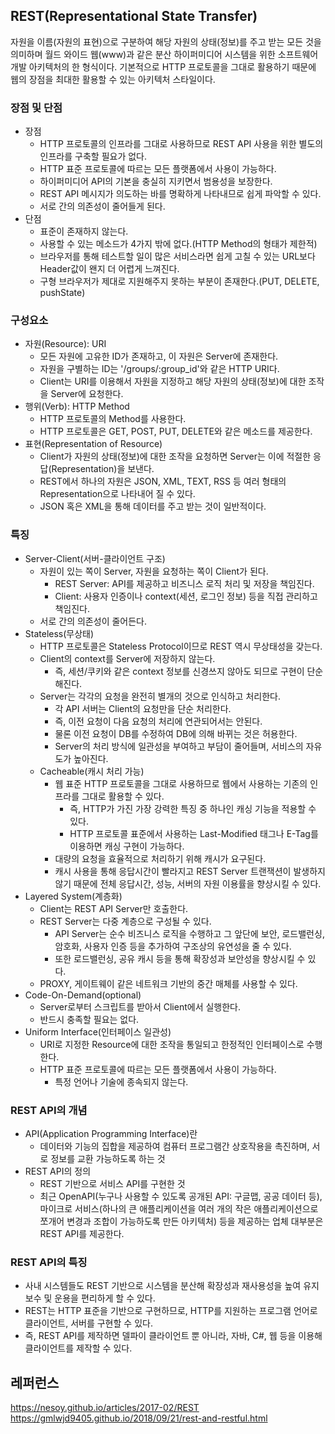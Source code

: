 ## REST(Representational State Transfer)
자원을 이름(자원의 표현)으로 구분하여 해당 자원의 상태(정보)를 주고 받는 모든 것을 의미하며 월드 와이드 웹(www)과 같은 분산 하이퍼미디어 시스템을 위한 소프트웨어 개발 아키텍처의 한 형식이다. 기본적으로 HTTP 프로토콜을 그대로 활용하기 때문에 웹의 장점을 최대한 활용할 수 있는 아키텍처 스타일이다.

<h3>장점 및 단점</h3>
<ul>
  <li>
    장점
    <ul>
      <li>HTTP 프로토콜의 인프라를 그대로 사용하므로 REST API 사용을 위한 별도의 인프라를 구축할 필요가 없다.</li>
      <li>HTTP 표준 프로토콜에 따르는 모든 플랫폼에서 사용이 가능하다.</li>
      <li>하이퍼미디어 API의 기본을 충실히 지키면서 범용성을 보장한다.</li>
      <li>REST API 메시지가 의도하는 바를 명확하게 나타내므로 쉽게 파악할 수 있다.</li>
      <li>서로 간의 의존성이 줄어들게 된다.</li>
    </ul>
  </li>
  <li>
    단점
    <ul>
      <li>표준이 존재하지 않는다.</li>
      <li>사용할 수 있는 메소드가 4가지 밖에 없다.(HTTP Method의 형태가 제한적)</li>
      <li>브라우저를 통해 테스트할 일이 많은 서비스라면 쉽게 고칠 수 있는 URL보다 Header값이 왠지 더 어렵게 느껴진다.</li>
      <li>구형 브라우저가 제대로 지원해주지 못하는 부분이 존재한다.(PUT, DELETE, pushState)</li>
    </ul>
  </li>
</ul>

<h3>구성요소</h3>
<ul>
  <li>
    자원(Resource): URI
    <ul>
      <li>모든 자원에 고유한 ID가 존재하고, 이 자원은 Server에 존재한다.</li>
      <li>자원을 구별하는 ID는 '/groups/:group_id'와 같은 HTTP URI다.</li>
      <li>Client는 URI를 이용해서 자원을 지정하고 해당 자원의 상태(정보)에 대한 조작을 Server에 요청한다.</li>
    </ul>
  </li>
  <li>
    행위(Verb): HTTP Method
    <ul>
      <li>HTTP 프로토콜의 Method를 사용한다.</li>
      <li>HTTP 프로토콜은 GET, POST, PUT, DELETE와 같은 메소드를 제공한다.</li>
    </ul>
  </li>
  <li>
    표현(Representation of Resource)
    <ul>
      <li>Client가 자원의 상태(정보)에 대한 조작을 요청하면 Server는 이에 적절한 응답(Representation)을 보낸다.</li>
      <li>REST에서 하나의 자원은 JSON, XML, TEXT, RSS 등 여러 형태의 Representation으로 나타내어 질 수 있다.</li>
      <li>JSON 혹은 XML을 통해 데이터를 주고 받는 것이 일반적이다.</li>
    </ul>
  </li>
</ul>

<h3>특징</h3>
<ul>
  <li>
    Server-Client(서버-클라이언트 구조)
    <ul>
      <li>
        자원이 있는 쪽이 Server, 자원을 요청하는 쪽이 Client가 된다.
        <ul>
          <li>REST Server: API를 제공하고 비즈니스 로직 처리 및 저장을 책임진다.</li>
          <li>Client: 사용자 인증이나 context(세션, 로그인 정보) 등을 직접 관리하고 책임진다.</li>
        </ul>
      </li>
      <li>서로 간의 의존성이 줄어든다.</li>
    </ul>
  </li>
  <li>
    Stateless(무상태)
    <ul>
      <li>HTTP 프로토콜은 Stateless Protocol이므로 REST 역시 무상태성을 갖는다.</li>
      <li>
        Client의 context를 Server에 저장하지 않는다.
        <ul>
          <li>즉, 세션/쿠키와 같은 context 정보를 신경쓰지 않아도 되므로 구현이 단순해진다.</li>
        </ul>
      </li>
      <li>
        Server는 각각의 요청을 완전히 별개의 것으로 인식하고 처리한다.
        <ul>
          <li>각 API 서버는 Client의 요청만을 단순 처리한다.</li>
          <li>즉, 이전 요청이 다음 요청의 처리에 연관되어서는 안된다.</li>
          <li>물론 이전 요청이 DB를 수정하여 DB에 의해 바뀌는 것은 허용한다.</li>
          <li>Server의 처리 방식에 일관성을 부여하고 부담이 줄어들며, 서비스의 자유도가 높아진다.</li>
        </ul>
      </li>
      <li>
        Cacheable(캐시 처리 가능)
        <ul>
          <li>
            웹 표준 HTTP 프로토콜을 그대로 사용하므로 웹에서 사용하는 기존의 인프라를 그대로 활용할 수 있다.
            <ul>
              <li>즉, HTTP가 가진 가장 강력한 특징 중 하나인 캐싱 기능을 적용할 수 있다.</li>
              <li>HTTP 프로토콜 표준에서 사용하는 Last-Modified 태그나 E-Tag를 이용하면 캐싱 구현이 가능하다.</li>
            </ul>
          </li>
          <li>대량의 요청을 효율적으로 처리하기 위해 캐시가 요구된다.</li>
          <li>캐시 사용을 통해 응답시간이 빨라지고 REST Server 트랜잭션이 발생하지 않기 때문에 전체 응답시간, 성능, 서버의 자원 이용률을 향상시킬 수 있다.</li>
        </ul>
      </li>
    </ul>
  </li>
  <li>
    Layered System(계층화)
    <ul>
      <li>Client는 REST API Server만 호출한다.</li>
      <li>
        REST Server는 다중 계층으로 구성될 수 있다.
        <ul>
          <li>API Server는 순수 비즈니스 로직을 수행하고 그 앞단에 보안, 로드밸런싱, 암호화, 사용자 인증 등을 추가하여 구조상의 유연성을 줄 수 있다.</li>
          <li>또한 로드밸런싱, 공유 캐시 등을 통해 확장성과 보안성을 향상시킬 수 있다.</li>
        </ul>
      </li>
      <li>PROXY, 게이트웨이 같은 네트워크 기반의 중간 매체를 사용할 수 있다.</li>
    </ul>
  </li>
  <li>
    Code-On-Demand(optional)
    <ul>
      <li>Server로부터 스크립트를 받아서 Client에서 실행한다.</li>
      <li>반드시 충족할 필요는 없다.</li>
    </ul>
  </li>
  <li>
    Uniform Interface(인터페이스 일관성)
    <ul>
      <li>URI로 지정한 Resource에 대한 조작을 통일되고 한정적인 인터페이스로 수행한다.</li>
      <li>
        HTTP 표준 프로토콜에 따르는 모든 플랫폼에서 사용이 가능하다.
        <ul>
          <li>특정 언어나 기술에 종속되지 않는다.</li>
        </ul>
      </li>
    </ul>
  </li>
</ul>

<h3>REST API의 개념</h3>
<ul>
  <li>
    API(Application Programming Interface)란
    <ul>
      <li>데이터와 기능의 집합을 제공하여 컴퓨터 프로그램간 상호작용을 촉진하며, 서로 정보를 교환 가능하도록 하는 것</li>
    </ul>
  </li>
  <li>
    REST API의 정의
    <ul>
      <li>REST 기반으로 서비스 API를 구현한 것</li>
      <li>최근 OpenAPI(누구나 사용할 수 있도록 공개된 API: 구글맵, 공공 데이터 등), 마이크로 서비스(하나의 큰 애플리케이션을 여러 개의 작은 애플리케이션으로 쪼개어 변경과 조합이 가능하도록 만든 아키텍처) 등을 제공하는 업체 대부분은 REST API를 제공한다.</li>
    </ul>
  </li>
</ul>

<h3>REST API의 특징</h3>
<ul>
  <li>사내 시스템들도 REST 기반으로 시스템을 분산해 확장성과 재사용성을 높여 유지보수 및 운용을 편리하게 할 수 있다.</li>
  <li>REST는 HTTP 표준을 기반으로 구현하므로, HTTP를 지원하는 프로그램 언어로 클라이언트, 서버를 구현할 수 있다.</li>
  <li>즉, REST API를 제작하면 델파이 클라이언트 뿐 아니라, 자바, C#, 웹 등을 이용해 클라이언트를 제작할 수 있다.</li>
</ul>

## 레퍼런스
https://nesoy.github.io/articles/2017-02/REST<br>
https://gmlwjd9405.github.io/2018/09/21/rest-and-restful.html
